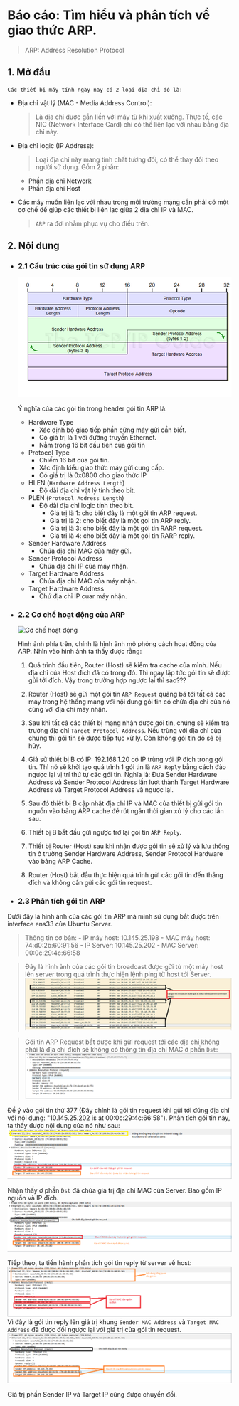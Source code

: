 # Báo cáo: Tìm hiểu và phân tích về giao thức ARP.

> ARP: Address Resolution Protocol




## 1. Mở đầu
    Các thiết bị máy tính ngày nay có 2 loại địa chỉ đó là:
- Địa chỉ vật lý (MAC - Media Address Control):
    > Là địa chỉ được gắn liền với máy từ khi xuất xưởng.
    > Thực tế, các NIC (Network Interface Card) chỉ có thế liên lạc với nhau bằng địa chỉ này.

- Địa chỉ logic (IP Address):
	> Loại địa chỉ này mang tính chất tương đối, có thể thay đổi theo người sử dụng.
	> Gồm 2 phần:
	- Phần địa chỉ Network
	- Phần địa chỉ Host

- Các máy muốn liên lạc với nhau trong môi trường mạng cần phải có một cơ chế để giúp các thiết bị liên lạc giữa 2 địa chỉ IP và MAC.
	> `ARP` ra đời nhằm phục vụ cho điều trên.


## 2. Nội dung

- ### 2.1 Cấu trúc của gói tin sử dụng ARP
	![Cấu trúc ARP](images/ARP/cautruc.png)

    Ý nghĩa của các gói tin trong header gói tin ARP là:
    - Hardware Type
        + Xác định bộ giao tiếp phần cứng máy gửi cần biết.
	    + Có giá trị là 1 với đường truyền Ethernet.
	    + Nằm trong 16 bit đầu tiên của gói tin
    - Protocol Type
    	+ Chiếm 16 bit của gói tin.
        + Xác định kiểu giao thức máy gửi cung cấp.
        + Có giá trị là 0x0800 cho giao thức IP
    - HLEN (`Hardware Address Length`)
    	+ Độ dài địa chỉ vật lý tính theo bit.
    - PLEN (`Protocol Address Length`)
    	+ Độ dài địa chỉ logic tính theo bit.
    		- Giá trị là 1: cho biết đây là một gói tin ARP request.
    		- Giá trị là 2: cho biết đây là một goi tin ARP reply.
    		- Giá trị là 3: cho biết đây là một gói tin RARP request.
    		- Giá trị là 4: cho biết đây là một gói tin RARP reply.
    - Sender Hardware Address
    	+ Chứa địa chỉ MAC của máy gửi.
    - Sender Protocol Address
    	+ Chứa địa chỉ IP của máy nhận.
	- Target Hardware Address
		+ Chứa địa chỉ MAC của máy nhận.
	- Target Hardware Address
		+ Chứ địa chỉ IP cuar máy nhận.

- ### 2.2 Cơ chế hoạt động của ARP

	![Cơ chế hoạt động](images/ARP/lookup.png)

	Hình ảnh phía trên, chính là hình ảnh mô phỏng cách hoạt động của ARP.
	Nhìn vào hình ảnh ta thấy được rằng:

	1. Quá trình đầu tiên, Router (Host) sẽ kiểm tra cache của mình. Nếu địa chỉ của Host đích đã có trong đó. Thì ngay lập tức gói tin sẽ được gửi tới đích.
	Vậy trong trường hợp ngược lại thì sao???

	2. Router (Host) sẽ gửi một gói tin `ARP Request` quảng bá tới tất cả các máy trong hệ thống mạng với nội dung gói tin có chứa địa chỉ của nó cùng với địa chỉ máy nhận.

	3. Sau khi tất cả các thiết bị mạng nhận được gói tin, chúng sẽ kiểm tra trường địa chỉ `Target Protocol Address`. Nếu trùng với địa chỉ của chúng thì gói tin sẽ được tiếp tục xử lý. Còn không gói tin đó sẽ bị hủy.

	4. Giả sử thiết bị B có IP: 192.168.1.20 có IP trùng với IP đích trong gói tin. Thì nó sẽ khởi tạo quá trình 1 gói tin là `ARP Reply` bằng cách đảo ngược lại vị trí thứ tự các gói tin. Nghĩa là:
		Đưa Sender Hardware Address và Sender Protocol Address lần lượt thành Target Hardware Address và Target Protocol Address và ngược lại.

	5. Sau đó thiết bị B cập nhật địa chỉ IP và MAC của thiết bị gửi gói tin nguồn vào bảng ARP cache để rút ngắn thời gian xử lý cho các lần sau.

	6. Thiết bị B bắt đầu gửi ngược trở lại gói tin `ARP Reply`.

	7. Thiết bị Router (Host) sau khi nhận được gói tin sẽ xử lý và lưu thông tin ở trường Sender Hardware Address, Sender Protocol Hardware vào bảng ARP Cache.

	8. Router (Host) bắt đầu thực hiện quá trình gửi các gói tin đến thẳng đích và không cần gửi các gói tin request.

- ### 2.3 Phân tích gói tin ARP

Dưới đây là hình ảnh của các gói tin ARP mà mình sử dụng bắt được trên interface ens33 của Ubuntu Server.

> Thông tin cơ bản:
    - IP máy host: 10.145.25.198
	- MAC máy host: 74:d0:2b:60:91:56
	- IP Server: 10.145.25.202
	- MAC Server: 00:0c:29:4c:66:58


> Đây là hình ảnh của các gói tin broadcast được gửi từ một máy host lên server trong quá trình thực hiện lệnh ping từ host tới Server.
	![Các gói tin broadcast](images/ARP/arp_broadcast.png)

> Gói tin ARP Request bắt được khi gửi request tới các địa chỉ không phải là địa chỉ đích sẽ không có thông tin địa chỉ MAC ở phần `Dst`:
	![Các gói tin broadcast](images/ARP/arp_broadcast1.png)

Để ý vào gói tin thứ 377 (Đây chính là gói tin request khi gửi tới đúng địa chỉ với nội dung: "10.145.25.202 is at 00:0c:29:4c:66:58"). Phân tích gói tin này, ta thấy được nội dung của nó như sau:
	![Hình ảnh gói tin request](images/ARP/arp_request.png)

Nhận thấy ở phần `Dst` đã chứa giá trị địa chỉ MAC của Server. Bao gồm IP nguồn và IP đích.
	![Hình ảnh gói tin request](images/ARP/arp_request1.png)

Tiếp theo, ta tiến hành phần tích gói tin reply từ server về host:
	![Hình ảnh gói tin reply](images/ARP/arp_reply.png)
Vì đây là gói tin reply lên giá trị khung `Sender MAC Address` và `Target MAC Address` đã được đổi ngược lại với giá trị của gói tin request.
	![Hình ảnh gói tin reply](images/ARP/arp_reply1.png)

Giá trị phần Sender IP và Target IP cũng được chuyển đổi.
